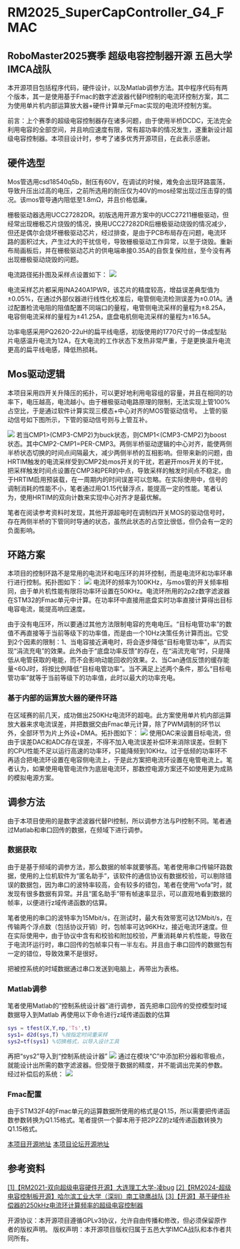 # RM2025_SuperCapController_G4_FMAC
## RoboMaster2025赛季 超级电容控制器开源 五邑大学IMCA战队

本开源项目包括程序代码，硬件设计，以及Matlab调参方法。其中程序代码有两个版本，其一是使用基于Fmac的数字滤波器代替PI控制的电流环控制方案，其二为使用单片机内部运算放大器+硬件计算单元Fmac实现的电流环控制方案。

前言：上个赛季的超级电容控制器存在诸多问题，由于使用半桥DCDC，无法完全利用电容的全部空间，并且响应速度有限，常有超功率的情况发生，遂重新设计超级电容控制器。本项目设计时，参考了诸多优秀开源项目，在此表示感谢。

## 硬件选型

Mos管选用csd18540q5b，耐压有60V，在调试的时候，难免会出现环路震荡，导致升压出过高的电压，之前所选用的耐压仅为40V的mos经常出现过压击穿的情况。该mos管导通内阻低至1.8mΩ，并且价格低廉。

栅极驱动器选用UCC27282DR。初版选用开源方案中的UCC27211栅极驱动，但经常出现栅极芯片烧毁的情况，换用UCC27282DR后栅极驱动烧毁的情况减少，但还是偶尔会烧坏栅极驱动芯片，经过排查，是由于PCB布局存在问题，电流环路的面积过大，产生过大的干扰信号，导致栅极驱动工作异常，以至于烧毁。重新布局画板后，并在栅极驱动芯片的供电端串接0.35A的自恢复保险丝，至今没有再出现栅极驱动烧毁的问题。

电流路径拓扑图及采样点设置如下：
![](Image/屏幕截图%202025-06-07%20201610.png)

电流采样芯片都采用INA240A1PWR，该芯片的精度较高，增益误差典型值为±0.05%，在通过外部仪器进行线性化校准后，电管侧电流检测误差为±0.01A。通过配置检流电阻的阻值配置不同端口的量程，电管侧电流采样的量程为±8.25A，电容侧电流采样的量程为±41.25A，底盘电机侧电流采样的量程为±16.5A。

功率电感采用PQ2620-22uH的扁平线电感，初版使用的1770尺寸的一体成型贴片电感温升电流为12A，在大电流的工作状态下发热非常严重，于是更换温升电流更高的扁平线电感，降低热损耗。

## Mos驱动逻辑
本项目采用四开关升降压的拓扑，可以更好地利用电容组的容量，并且在相同的功率下，电压越高，电流越小。由于栅极驱动电路原理的限制，无法实现上管100%占空比，于是通过软件计算实现三模态+中心对齐的MOS管驱动信号。
上管的驱动信号如下图所示，下管的驱动信号则与上管互补。

![](Image/屏幕截图%202025-06-07%20174951.png)
若当CMP1>(CMP3-CMP2)为buck状态，则CMP1<(CMP3-CMP2)为boost状态。其中CMP2-CMP1=PER-CMP3。两侧半桥驱动逻辑的中心对齐，能使两侧半桥状态切换的时间点间隔最大，减少两侧半桥的互相影响。但带来新的问题，由HRTIM触发的电流采样受到CMP2处mos开关的干扰，若避开mos开关的干扰，把采样触发时间点设置在CMP3和PER的中点，导致采样的触发时间点不稳定。由于HRTIM启用预装载，在一周期内的时间误差可以忽略。在实际使用中，信号的调制消耗的性能不小，笔者通过用Q1.15代替浮点，能提高一定的性能。笔者认为，使用HRTIM的双向计数来实现中心对齐才是最优解。

笔者在阅读参考资料时发现，其他开源超电时在调制四开关MOS的驱动信号时，存在两侧半桥的下管同时导通的状态，虽然此状态的占空比很低，但仍会有一定的负面影响。

## 环路方案
本项目的控制环路不是常用的电流环和电压环的并环控制，而是电流环和功率环串行进行控制。拓扑图如下：
![](Image/屏幕截图%202025-06-08%20210823.png)
电流环的频率为100KHz，与mos管的开关频率相同，由于单片机性能有限将功率环设置在50KHz。电流环所用的2p2z数字滤波器在STM32的Fmac单元中计算。在功率环中直接用底盘实时功率直接计算得出目标电容电流，能提高响应速度。

由于没有电压环，所以要通过其他方法限制电容的充电电压。“目标电管功率”的数值不再直接等于当前等级下的功率值，而是由一个10Hz决策任务计算而出。它受到2个因素的限制：1、当电容接近满电时，将会逐步降低“目标电管功率”，从而实现“涓流充电”的效果。此外由于“底盘功率反馈”的存在，在“涓流充电”时，只是降低从电管获取的电能，而不会影响动能回收的效果。2、当Can通信反馈的缓存能量<60J时，将按比例降低“目标电管功率”。当不满足上述两个条件，那么“目标电管功率”就等于当前等级下的功率值，此时以最大的功率充电。

### 基于内部的运算放大器的硬件环路

在区域赛的前几天，成功做出250KHz电流环的超电。此方案使用单片机内部运算放大器来求电流误差，并把数据交由Fmac单元计算，除了PWM调制的环节以外，全部环节为片上外设+DMA。拓扑图如下：
![](Image/屏幕截图%202025-06-08%20214013.png)
使用DAC来设置目标电流，但由于误差DAC和ADC存在误差，不得不加入电流误差补偿环来消除误差。但剩下的CPU性能不足以运行高速的功率环，只能降频到10KHz。过于低频的功率环不再适合把电流环设置在电容侧电流上，于是此方案把电流环设置在电管电流上。笔者认为，如果使用电管电流作为底层电流环，那数控电源方案还不如使用更为成熟的模拟电源方案。

## 调参方法
由于本项目使用的是数字滤波器代替PI控制，所以调参方法与PI控制不同。笔者通过Matlab和串口回传的数据，在频域下进行调参。

### 数据获取

由于是基于频域的调参方法，那么数据的帧率就要够高。笔者使用串口传输环路数据，使用的上位机软件为“匿名助手”，该软件的通信协议有数据校验，可以剔除错误的数据包，因为串口的波特率较高，会有较多的错包，笔者在使用“vofa”时，就发现有很多数据有异常。并且“匿名助手”带有帧速率显示，可以直观地看到数据的帧率，以便进行z域传递函数的估算。

笔者使用的串口的波特率为15Mbit/s，在测试时，最大有效带宽可达12Mbit/s，在传输两个浮点数（包括协议开销）时，包帧率可达96KHz，接近电流环速度。但在实际使用中，由于协议中含有和校验和附加校验，严重消耗单片机性能，导致在于电流环运行时，串口回传的包帧率只有一半左右。并且由于串口回传的数据包有一定的错位，导致效果不是很好。

把被控系统的时域数据通过串口发送到电脑上，再带出为表格。

### Matlab调参
笔者使用Matlab的“控制系统设计器”进行调参，首先把串口回传的受控模型时域数据导入到Matlab
再使用以下命令进行z域传递函数的估算
```matlab
sys = tfest(X,Y,np,'Ts',t)
sys1= d2d(sys,T) %按指定时间重采样
sys2=tf(sys1) %切换格式，以导入设计工具
```
再把“sys2”导入到“控制系统设计器”
![](Image/屏幕截图matlab.png)
通过在模块“C”中添加积分器和零极点，就能设计出所需的数字滤波器。但受限于数据的精度，并不能调出完美的参数。
经过补偿后的系统：
![](Image/屏幕截图matlab-2.png)


### Fmac配置
由于STM32F4的Fmac单元的运算数据所使用的格式是Q1.15，所以需要把传递函数参数转换为Q1.15格式。笔者提供一个脚本用于把2P2Z的z域传递函数转换为Q1.15格式。

[本项目开源地址](https://github.com/wuhuzzk/RM2025_SuperCapController_G4_FMAC)
[本项目论坛开源地址]()

## 参考资料
[[1]【RM2021-双向超级电容硬件开源】大连理工大学-凌bug](https://bbs.robomaster.com/article/8435)
[[2]【RM2024-超级电容控制板开源】哈尔滨工业大学（深圳）南工骁鹰战队](https://bbs.robomaster.com/article/17423)
[[3]【开源】基于硬件补偿器的250kHz电流环计算频率的超级电容控制器 ](https://bbs.robomaster.com/article/55528)

开源协议：本开源项目遵循GPLv3协议，允许自由传播和修改，但必须保留原作者的版权声明。
版权声明：本开源项目版权归属于五邑大学IMCA战队和本作者共同所有。